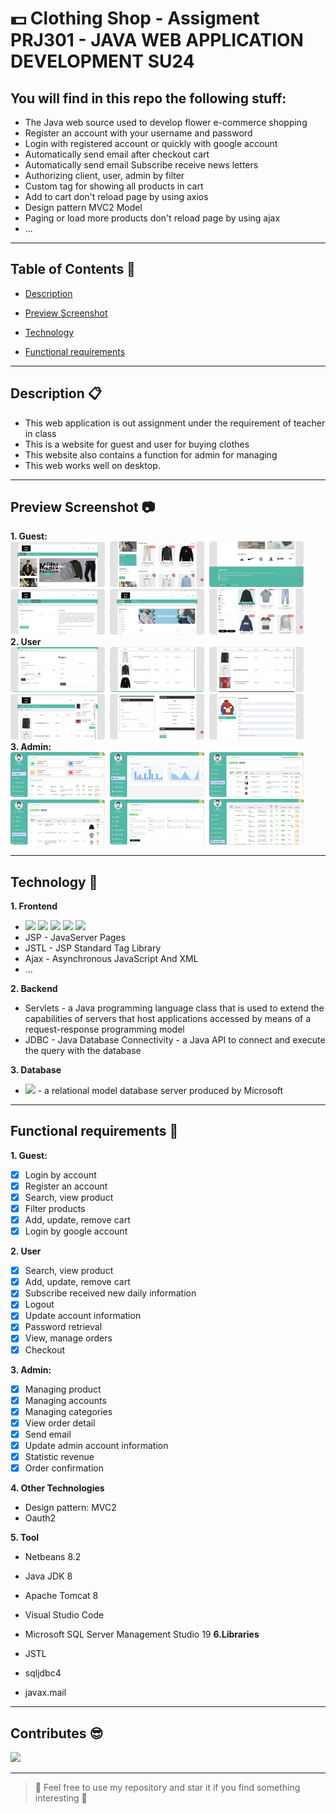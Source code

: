 # 💵 Clothing Shop - Assigment PRJ301 - JAVA WEB APPLICATION DEVELOPMENT SU24

## You will find in this repo the following stuff:

- The Java web source used to develop flower e-commerce shopping
- Register an account with your username and password
- Login with registered account or quickly with google account
- Automatically send email after checkout cart
- Automatically send email Subscribe receive news letters
- Authorizing client, user, admin by filter
- Custom tag for showing all products in cart
- Add to cart don't reload page by using axios
- Design pattern MVC2 Model
- Paging or load more products don't reload page by using ajax
- ...

---

## Table of Contents 📒

- [Description](#description)

- [Preview Screenshot](#preview-screenshot)

- [Technology](#technology)

- [Functional requirements](#functional-requirements)

<!-- - [Reference](#reference)

- [License & Copyright](#license--copyright) -->

---

## Description 📋

- This web application is out assignment under the requirement of teacher in class
- This is a website for guest and user for buying clothes
- This website also contains a function for admin for managing
- This web works well on desktop.

---

## Preview Screenshot 📷

**1. Guest:**<br>
<img src="./Screenshot/1.jpg" style="border-radius:4%" width="30%" height="49%" />&nbsp;
<img src="./Screenshot/2.jpg" style="border-radius:4%" width="30%" height="49%" />&nbsp;
<img src="./Screenshot/3.jpg" style="border-radius:4%" width="30%" height="49%" />&nbsp;
<img src="./Screenshot/4.jpg" style="border-radius:4%" width="30%" height="49%" />&nbsp;
<img src="./Screenshot/5.jpg" style="border-radius:4%" width="30%" height="49%" />&nbsp;
<img src="./Screenshot/6.jpg" style="border-radius:4%" width="30%" height="49%" />&nbsp;<br>
**2. User**<br>
<img src="./Screenshot/7.jpg" style="border-radius:4%" width="30%" height="49%" />&nbsp;
<img src="./Screenshot/8.jpg" style="border-radius:4%" width="30%" height="49%" />&nbsp;
<img src="./Screenshot/9.JPG" style="border-radius:4%" width="30%" height="49%" />&nbsp;
<img src="./Screenshot/10.JPG" style="border-radius:4%" width="30%" height="49%" />&nbsp;
<img src="./Screenshot/12.JPG" style="border-radius:4%" width="30%" height="49%" />&nbsp;
<img src="./Screenshot/13.JPG" style="border-radius:4%" width="30%" height="49%" />&nbsp;<br>
**3. Admin:**<br>
<img src="./Screenshot/14.JPG" style="border-radius:4%" width="30%" height="49%" />&nbsp;
<img src="./Screenshot/15.JPG" style="border-radius:4%" width="30%" height="49%" />&nbsp;
<img src="./Screenshot/16.JPG" style="border-radius:4%" width="30%" height="49%" />&nbsp;
<img src="./Screenshot/17.JPG" style="border-radius:4%" width="30%" height="49%" />&nbsp;
<img src="./Screenshot/18.JPG" style="border-radius:4%" width="30%" height="49%" />&nbsp;
<img src="./Screenshot/19.JPG" style="border-radius:4%" width="30%" height="49%" />&nbsp;

---

## Technology 🔧

**1. Frontend**

- <img src="https://img.shields.io/badge/html5%20-%23E34F26.svg?&style=for-the-badge&logo=html5&logoColor=white"/>&nbsp;<img src="https://img.shields.io/badge/css3%20-%231572B6.svg?&style=for-the-badge&logo=css3&logoColor=white"/>&nbsp;<img src="https://img.shields.io/badge/javascript%20-%23323330.svg?&style=for-the-badge&logo=javascript&logoColor=%23F7DF1E"/>&nbsp;<img src="https://img.shields.io/badge/bootstrap%20-%23563D7C.svg?&style=for-the-badge&logo=bootstrap&logoColor=white"/>&nbsp;<img src="https://img.shields.io/badge/jquery%20-%230769AD.svg?&style=for-the-badge&logo=jquery&logoColor=white"/>
- JSP - JavaServer Pages
- JSTL - JSP Standard Tag Library
- Ajax - Asynchronous JavaScript And XML
- ...

**2. Backend**

- Servlets - a Java programming language class that is used to extend the capabilities of servers that host applications accessed by means of a request-response programming model
- JDBC - Java Database Connectivity - a Java API to connect and execute the query with the database

**3. Database**

- <img src="https://img.shields.io/badge/Microsoft%20SQL%20Server-CC2927?style=for-the-badge&logo=microsoft%20sql%20server&logoColor=white"/> - a relational model database server produced by Microsoft

---

## Functional requirements 📌

**1. Guest:**

- [x] Login by account
- [x] Register an account
- [x] Search, view product
- [x] Filter products
- [x] Add, update, remove cart
- [x] Login by google account

**2. User**

- [x] Search, view product
- [x] Add, update, remove cart
- [x] Subscribe received new daily information
- [x] Logout
- [x] Update account information
- [x] Password retrieval
- [x] View, manage orders
- [x] Checkout

**3. Admin:**

- [x] Managing product
- [x] Managing accounts
- [x] Managing categories
- [x] View order detail
- [x] Send email
- [x] Update admin account information
- [x] Statistic revenue
- [x] Order confirmation

**4. Other Technologies**

- Design pattern: MVC2
- Oauth2

**5. Tool**

- Netbeans 8.2
- Java JDK 8
- Apache Tomcat 8
- Visual Studio Code
- Microsoft SQL Server Management Studio 19
  **6.Libraries**

- JSTL
- sqljdbc4
- javax.mail

---

## Contributes 😎

<a href="https://contrib.rocks/image?repo=huyhoang-doit/ClothesShop/graphs/contributors">
  <img src="https://contrib.rocks/image?repo=huyhoang-doit/ClothesShop"/>
</a>

---

<!-- ## Reference

## License & Copyright

&copy; 2024 Phung Huu Thanh Licensed under the [Apache License 2.0](https://github.com/phuuthanh2003/PerfumeShop/blob/main/LICENSE). -->

> 💁 Feel free to use my repository and star it if you find something interesting 🤘

